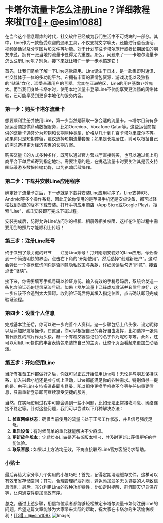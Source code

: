 # 卡塔尔流量卡怎么注册Line？详细教程来啦[[TG💪+ @esim1088](https://t.me/s/esim1088)]

在当今这个信息爆炸的时代，社交软件已经成为我们生活中不可或缺的一部分。其中，Line作为一款备受欢迎的通讯工具，不仅支持文字聊天，还能进行语音通话、视频通话以及分享图片和文件等功能。对于计划前往卡塔尔旅行或者长期居住的朋友来说，拥有一张当地的流量卡显得尤为重要。那么，问题来了——卡塔尔流量卡怎么注册Line呢？别急，接下来就让咱们一步一步地搞定它！

首先，让我们简单了解一下Line这款应用。Line诞生于日本，是一款集即时通讯、社交媒体于一体的多功能平台。它拥有丰富的表情包资源、游戏功能以及独特的“贴纸”文化，深受全球用户的喜爱。尤其在亚洲地区，Line的用户基数非常庞大。而当我们身处卡塔尔时，使用本地流量卡登录Line不仅能享受更流畅的网络体验，还可能享受到更多本地化的服务内容。

### 第一步：购买卡塔尔流量卡

想要顺利注册并使用Line，第一步当然是获取一张合适的流量卡。卡塔尔目前有多家运营商提供移动数据服务，比如Ooredoo、Vodafone Qatar等。这些运营商提供的流量卡通常分为短期和长期两种类型，价格从几十到几百卡塔尔里亚尔不等。如果你只是短期停留，建议选择短期流量套餐；如果是长期居住，则可以根据自己的需求选择更为经济实惠的长期方案。

购买流量卡的方式多种多样，既可以通过官方营业厅直接购买，也可以通过线上电商平台下单后邮寄到指定地址。需要注意的是，在挑选流量卡时要关注其是否支持国际漫游及数据传输功能，以免影响后续操作。

### 第二步：下载并安装Line应用程序

确定好了流量卡之后，下一步就是下载并安装Line应用程序了。Line支持iOS、Android等多个操作系统，因此无论你使用的是苹果手机还是安卓设备，都可以轻松找到对应的版本下载安装。打开手机应用商店（App Store或Google Play），搜索“Line”，点击安装即可完成下载过程。

安装完成后，记得允许Line访问你的相机、相册等相关权限，这样在注册过程中需要用到的照片才能顺利上传哦！

### 第三步：注册Line账号

终于来到了最关键的环节——注册Line账号！打开刚刚安装好的Line应用，你会看到一个简洁明快的界面。点击右下角的“开始使用”，然后选择“创建新账户”。这时会弹出一个提示框询问你是否同意隐私政策与条款，仔细阅读后勾选“同意”，接着点击“继续”。

接下来，你需要填写手机号码以验证身份。输入有效的手机号码后，系统会发送一条包含验证码的短信至该号码。如果卡塔尔流量卡已经成功激活并且信号良好，这一步应该不会遇到太大障碍。收到验证码后将其填入指定位置，点击确认即可完成验证流程。

### 第四步：设置个人信息

完成基本注册后，你可以进一步完善个人资料。这一步骤包括上传头像、设定昵称以及添加好友等操作。在这里，你可以根据自己的喜好自由发挥，比如选择一张具有代表性的照片作为头像，起一个有趣又容易记住的名字作为昵称等等。此外，还可以利用Line提供的丰富表情包来装饰自己的主页，让整个页面看起来更加生动活泼。

### 第五步：开始使用Line

当所有准备工作都做好之后，你就可以正式开始使用Line啦！无论是与朋友保持联系、加入兴趣小组还是参与线上活动，Line都能满足你的各种需求。特别值得一提的是，由于Line支持多设备同步登录，所以即使更换手机也不会丢失任何重要信息，只需重新登录即可继续享受便捷的服务。

当然，在实际使用过程中可能会遇到一些小问题，比如无法正常接收消息、网络连接不稳定等。针对这些问题，我们可以尝试以下几种解决办法：

1. **检查网络状态**：确保当前使用的流量卡处于正常工作状态，并且信号强度足够。
2. **重启设备**：有时候简单的重启就能解决不少麻烦。
3. **更新软件版本**：定期检查Line是否有新版本推出，并及时更新以获得更好的性能体验。
4. **联系客服**：如果以上方法均无效，不妨直接联系Line官方客服寻求帮助。

### 小贴士

最后再给大家分享几个实用的小技巧吧！首先，记得定期清理缓存文件，这样可以有效节省存储空间；其次，合理管理好友列表，避免添加过多无关紧要的人导致信息混乱；最后，充分利用Line的各种功能特性，比如定时提醒、群组聊天记录保存等，让沟通变得更加高效有序。

总之，通过上述步骤，相信每位读者都能够轻松搞定卡塔尔流量卡如何注册Line的问题。希望这篇文章能够为大家带来实际的帮助，祝大家在卡塔尔的生活愉快顺利！[[TG💪+ @esim1088](https://t.me/s/esim1088) ![Image](https://i.postimg.cc/4NQfJmqS/Snipaste-2025-05-13-00-14-12.png)]